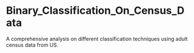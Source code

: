 # Binary_Classification_On_Census_Data
A comprehensive analysis on different classification techniques using adult census data from US. 
